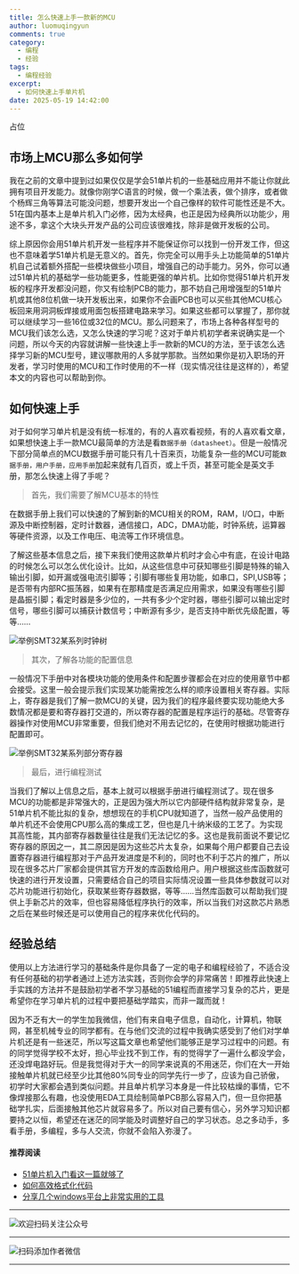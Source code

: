 ```yaml
---
title: 怎么快速上手一款新的MCU
author: luomuqingyun
comments: true
category:
  - 编程
  - 经验
tags:
  - 编程经验
excerpt:
  - 如何快速上手单片机
date: 2025-05-19 14:42:00
---
```

占位


## 市场上MCU那么多如何学
我在之前的文章中提到过如果仅仅是学会51单片机的一些基础应用并不能让你就此拥有项目开发能力。就像你刚学C语言的时候，做一个乘法表，做个排序，或者做个杨辉三角等算法可能没问题，想要开发出一个自己像样的软件可能性还是不大。51在国内基本上是单片机入门必修，因为太经典，也正是因为经典所以功能少，用途不多，拿这个大块头开发产品的公司应该很难找，除非是做开发板的公司。

综上原因你会用51单片机开发一些程序并不能保证你可以找到一份开发工作，但这也不意味着学51单片机是无意义的。首先，你完全可以用手头上功能简单的51单片机自己试着额外搭配一些模块做些小项目，增强自己的动手能力。另外，你可以通过51单片机的基础学一些功能更多，性能更强的单片机。比如你觉得51单片机开发板的程序开发都没问题，你又有绘制PCB的能力，那不妨自己用增强型的51单片机或其他8位机做一块开发板出来，如果你不会画PCB也可以买些其他MCU核心板回来用洞洞板焊接或用面包板搭建电路来学习。如果这些都可以掌握了，那你就可以继续学习一些16位或32位的MCU。那么问题来了，市场上各种各样型号的MCU我们该怎么选，又怎么快速的学习呢？这对于单片机初学者来说确实是一个问题，所以今天的内容就讲解一些快速上手一款新的MCU的方法，至于该怎么选择学习新的MCU型号，建议哪款用的人多就学那款。当然如果你是初入职场的开发者，学习时使用的MCU和工作时使用的不一样（现实情况往往是这样的），希望本文的内容也可以帮助到你。
## 如何快速上手
对于如何学习单片机是没有统一标准的，有的人喜欢看视频，有的人喜欢看文章，如果想快速上手一款MCU最简单的方法是看`数据手册（datasheet）`。但是一般情况下部分简单点的MCU数据手册可能只有几十百来页，功能复杂一些的MCU可能`数据手册，用户手册，应用手册`加起来就有几百页，或上千页，甚至可能全是英文手册，那怎么快速上得了手呢？

> 首先，我们需要了解MCU基本的特性

在数据手册上我们可以快速的了解到新的MCU相关的ROM，RAM，I/O口，中断源及中断控制器，定时计数器，通信接口，ADC，DMA功能，时钟系统，运算器等硬件资源，以及工作电压、电流等工作环境信息。

了解这些基本信息之后，接下来我们使用这款单片机时才会心中有底，在设计电路的时候怎么可以怎么优化设计。比如，从这些信息中可获知哪些引脚是特殊的输入输出引脚，如开漏或强电流引脚等；引脚有哪些复用功能，如串口，SPI,USB等；是否带有内部RC振荡器，如果有在那精度是否满足应用需求，如果没有哪些引脚是晶振引脚；看定时器是多少位的，一共有多少个定时器，哪些引脚可以输出定时信号，哪些引脚可以捕获计数信号；中断源有多少，是否支持中断优先级配置，等等……

![举例SMT32某系列时钟树](https://files.mdnice.com/user/38598/0b85efd0-1601-4626-8b6e-1c09178b6e09.png)

> 其次，了解各功能的配置信息

一般情况下手册中对各模块功能的使用条件和配置步骤都会在对应的使用章节中都会接受。这里一般会提示我们实现某功能需按怎么样的顺序设置相关寄存器。实际上，寄存器是我们了解一款MCU的关键，因为我们的程序最终要实现功能绝大多数情况都是要和寄存器打交道的，所以寄存器的配置是程序运行的基础。尽管寄存器操作对使用MCU非常重要，但我们绝对不用去记忆的，在使用时根据功能进行配置即可。

![举例SMT32某系列部分寄存器](https://files.mdnice.com/user/38598/4979a9fc-a73f-4af8-8c8a-f93ec431c2c1.png)

> 最后，进行编程测试

当我们了解以上信息之后，基本上就可以根据手册进行编程测试了。现在很多MCU的功能都是非常强大的，正是因为强大所以它内部硬件结构就非常复杂，是51单片机不能比拟的复杂，想想现在的手机CPU就知道了，当然一般产品使用的单片机还不会使用CPU那么高的集成工艺，但也是几十纳米级的工艺了。为实现其高性能，其内部寄存器数量往往是我们无法记忆的多。这也是我前面说不要记忆寄存器的原因之一，其二原因是因为这些芯片太复杂，如果每个用户都要自己去设置寄存器进行编程那对于产品开发进度是不利的，同时也不利于芯片的推广，所以现在很多芯片厂家都会提供其官方开发的库函数给用户。用户根据这些库函数就可快速的进行开发设置，只需要结合自己的项目实际情况设置一些具体参数就可以对芯片功能进行初始化，获取某些寄存器数据，等等……当然库函数可以帮助我们提供上手新芯片的效率，但也容易降低程序执行的效率，所以当我们对这款芯片熟悉之后在某些时候还是可以使用自己的程序来优化代码的。

## 经验总结
使用以上方法进行学习的基础条件是你具备了一定的电子和编程经验了，不适合没有任何基础的初学者通过上述方法实践，否则你会学的非常痛苦！即推荐此快速上手实践的方法并不是鼓励初学者不学习基础的51编程而直接学习复杂的芯片，更是希望你在学习单片机的过程中要把基础学踏实，而非一蹴而就！

因为不乏有大一的学生加我微信，他们有来自电子信息，自动化，计算机，物联网，甚至机械专业的同学都有。在与他们交流的过程中我确实感受到了他们对学单片机还是有一些迷茫，所以写这篇文章也希望他们能够正是学习过程中的问题。有的同学觉得学校不太好，担心毕业找不到工作，有的觉得学了一遍什么都没学会，还没焊电路好玩。但是我觉得对于大一的同学来说真的不用迷茫，你们在大一开始接触单片机就已经至少比其他80%同专业的同学先行一步了，应该为自己骄傲，初学时大家都会遇到类似问题。并且单片机学习本身是一件比较枯燥的事情，它不像焊接那么有趣，也没使用EDA工具绘制简单PCB那么容易入门，但一旦你把基础学扎实，后面接触其他芯片就容易多了。所以对自己要有信心，另外学习知识都要持之以恒，希望还在迷茫的同学能及时调整好自己的学习状态。总之多动手，多看手册，多编程，多与人交流，你就不会陷入弥漫了。

#### 推荐阅读
- [51单片机入门看这一篇就够了](https://mp.weixin.qq.com/s?__biz=MzI1OTQ4MTg4Ng==&mid=2247485523&idx=1&sn=b7fcd1b86e2467d6f03b1a520c39bb06&chksm=ea790022dd0e893452c4994fa16d63111b16d9878c303712f695b58b7af360b7b18c1ed4b201&token=1711068967&lang=zh_CN#rd)
- [如何高效格式化代码](https://mp.weixin.qq.com/s?__biz=MzI1OTQ4MTg4Ng==&mid=2247485572&idx=1&sn=17cefa35d9d660083d419a7e9b6db6f7&chksm=ea7900f5dd0e89e35b65ba26354cc69ad24f686d8e18abd34e0932567a9345e8c9ed653eee6b&token=1711068967&lang=zh_CN#rd)
- [分享几个windows平台上非常实用的工具](https://mp.weixin.qq.com/s?__biz=MzI1OTQ4MTg4Ng==&mid=2247485420&idx=2&sn=728ca4abbadf7caf51c392e7d7045cbe&chksm=ea790f9ddd0e868b9fa162c80db1876199845f387bbe851c8d38a4e8412329ae635916c13cfb&token=1711068967&lang=zh_CN#rd)


----
![欢迎扫码关注公众号](https://files.mdnice.com/user/38598/659b642c-fcce-4f9c-becc-038eadd2c655.jpg)

----
![扫码添加作者微信](https://files.mdnice.com/user/38598/37e7b97e-a5c7-44d1-9e48-bbe22ab3141d.jpg)

----
